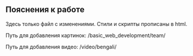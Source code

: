 ## Пояснения к работе

Здесь только файл с изменениями. Стили и скрипты прописаны в html.

Путь для добавления картинок: /basic_web_development/team/

Путь для добавления видео: /video/bengali/
